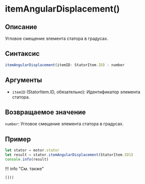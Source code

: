# itemAngularDisplacement()

## Описание
Угловое смещение элемента статора в градусах.

## Синтаксис
```javascript
itemAngularDisplacement(itemID: StatorItem.ID) : number
```

## Аргументы
- `itemID` (StatorItem.ID, обязательно): Идентификатор элемента статора.

## Возвращаемое значение
`number`: Угловое смещение элемента статора в градусах.

## Пример
```javascript linenums="1"
let stator = motor.stator
let result = stator.itemAngularDisplacement(StatorItem.ID1)
console.info(result)
```

!!! info "См. также"

    []()

